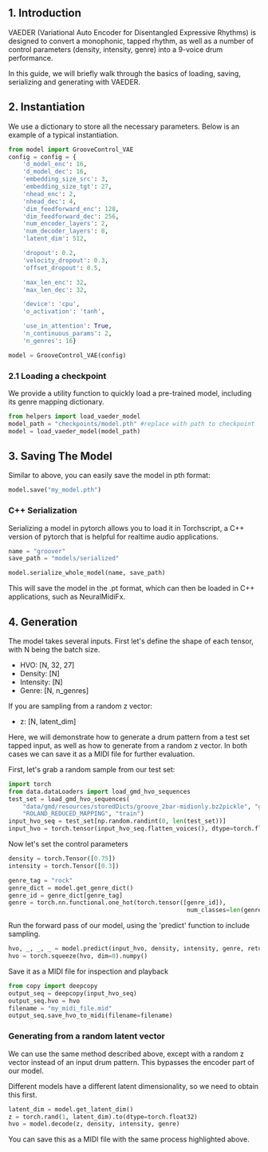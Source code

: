 

## 1. Introduction <a name="1"></a>

VAEDER (Variational Auto Encoder for Disentangled Expressive Rhythms)
is designed to convert a monophonic, tapped rhythm, as well as a number of control parameters
(density, intensity, genre) into a 9-voice drum performance. 

In this guide, we will briefly walk through the basics of loading, saving, serializing and generating with VAEDER. 

## 2. Instantiation <a name="1"></a>

We use a dictionary to store all the necessary parameters. Below is an example
of a typical instantiation.

```python
from model import GrooveControl_VAE
config = config = {
    'd_model_enc': 16,
    'd_model_dec': 16,
    'embedding_size_src': 3,
    'embedding_size_tgt': 27,
    'nhead_enc': 2,
    'nhead_dec': 4,
    'dim_feedforward_enc': 128,
    'dim_feedforward_dec': 256,
    'num_encoder_layers': 2,
    'num_decoder_layers': 8,
    'latent_dim': 512,

    'dropout': 0.2,
    'velocity_dropout': 0.3,
    'offset_dropout': 0.5,

    'max_len_enc': 32,
    'max_len_dec': 32,

    'device': 'cpu',
    'o_activation': 'tanh',

    'use_in_attention': True,
    'n_continuous_params': 2,
    'n_genres': 16}

model = GrooveControl_VAE(config)
```

### 2.1 Loading a checkpoint <a name="2_i"></a>

We provide a utility function to quickly load a pre-trained model,
including its genre mapping dictionary. 

```python
from helpers import load_vaeder_model
model_path = "checkpoints/model.pth" #replace with path to checkpoint
model = load_vaeder_model(model_path)
```

## 3. Saving The Model<a name="1"></a>
Similar to above, you can easily save the model in pth format:
```python
model.save("my_model.pth")
```
### C++ Serialization <a name="2_i"></a>
Serializing a model in pytorch allows you to load it in Torchscript,
a C++ version of pytorch that is helpful for realtime audio applications.
```python
name = "groover"
save_path = "models/serialized"

model.serialize_whole_model(name, save_path)
```
This will save the model in the .pt format, which can then be loaded in C++ applications, such as NeuralMidiFx.


## 4. Generation<a name="1"></a>

The model takes several inputs. First let's define the shape of each tensor, with N being the batch size.

- HVO: [N, 32, 27]
- Density: [N]
- Intensity: [N]
- Genre: [N, n_genres]

If you are sampling from a random z vector:
- z: [N, latent_dim]


Here, we will demonstrate how to generate a drum pattern from a test set tapped input, as well
as how to generate from a random z vector. In both cases we can save it as a MIDI file for further evaluation.

First, let's grab a random sample from our test set:
```python
import torch
from data.dataLoaders import load_gmd_hvo_sequences
test_set = load_gmd_hvo_sequences(
    "data/gmd/resources/storedDicts/groove_2bar-midionly.bz2pickle", "gmd", "data/dataset_json_settings/4_4_Beats_gmd.json", [4],
    "ROLAND_REDUCED_MAPPING", "train")
input_hvo_seq = test_set[np.random.randint(0, len(test_set))]
input_hvo = torch.tensor(input_hvo_seq.flatten_voices(), dtype=torch.float32)
```

Now let's set the control parameters
```python
density = torch.Tensor([0.75])
intensity = torch.Tensor([0.3])

genre_tag = "rock"
genre_dict = model.get_genre_dict()
genre_id = genre_dict[genre_tag]
genre = torch.nn.functional.one_hot(torch.tensor([genre_id]),
                                                  num_classes=len(genre_dict)).to(dtype=torch.float32)
```

Run the forward pass of our model, using the 'predict' function to include sampling.

```python
hvo, _, _, _ = model.predict(input_hvo, density, intensity, genre, return_concatenated=True)
hvo = torch.squeeze(hvo, dim=0).numpy()
```

Save it as a MIDI file for inspection and playback

```python
from copy import deepcopy
output_seq = deepcopy(input_hvo_seq)
output_seq.hvo = hvo
filename = "my_midi_file.mid"
output_seq.save_hvo_to_midi(filename=filename)
```

### Generating from a random latent vector <a name="2_i"></a>

We can use the same method described above, except with a random z vector instead of an 
input drum pattern. This bypasses the encoder part of our model. 

Different models have a different latent dimensionality, so we need to obtain this first. 
```python
latent_dim = model.get_latent_dim()
z = torch.rand(1, latent_dim).to(dtype=torch.float32)
hvo = model.decode(z, density, intensity, genre)
```
You can save this as a MIDI file with the same process highlighted above. 